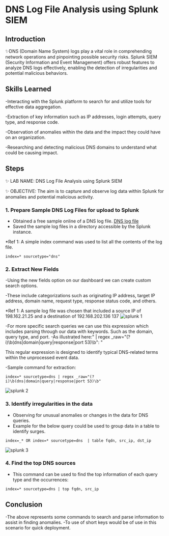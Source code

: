 # DNS Log File Analysis using Splunk SIEM

## Introduction
✨DNS (Domain Name System) logs play a vital role in comprehending network operations and pinpointing possible security risks. Splunk SIEM (Security Information and Event Management) offers robust features to analyze DNS logs effectively, enabling the detection of irregularities and potential malicious behaviors.

## Skills Learned
-Interacting with the Splunk platform to search for and utilize tools for effective data aggregation.

-Extraction of key information such as IP addresses, login attempts, query type, and response code.

-Observation of anomalies within the data and the impact they could have on an organization.

-Researching and detecting malicious DNS domains to understand what could be causing impact.


## Steps

✨ LAB NAME: DNS Log File Analysis using Splunk SIEM

✨ OBJECTIVE: The aim is to capture and observe log data within Splunk for anomalies and potential malicious activity.


### 1. Prepare Sample DNS Log Files for upload to Splunk
- Obtained a free sample online of a DNS log file. [DNS log file](https://www.secrepo.com/maccdc2012/dns.log.gz)
- Saved the sample log files in a directory accessible by the Splunk instance.

*Ref 1: A simple index command was used to list all the contents of the log file.
```
index=* sourcetype="dns"  
```

### 2. Extract New Fields
-Using the new fields option on our dashboard we can create custom search options.

-These include categorizations such as originating IP address, target IP address, domain name, request type, response status code, and others.

*Ref 1: 
A sample log file was chosen that included a source IP of 198.162.21.25 and a destination of 192.168.202.136 137
![splunk 1](https://github.com/nathanielreich2k/DNS-Log-File-Analysis-SIM/assets/155709615/3121eb6f-1ec7-4196-8e17-41afa064f658)



-For more specific search queries we can use this expression which includes parsing through our data with keywords. Such as the domain, query type, and port.
-As illustrated here:" | regex _raw="(?i)\b(dns|domain|query|response|port 53)\b": " 

This regular expression is designed to identify typical DNS-related terms within the unprocessed event data.

-Sample command for extraction:
```
index=* sourcetype=dns | regex _raw="(?i)\b(dns|domain|query|response|port 53)\b"
```
![splunk 2](https://github.com/nathanielreich2k/DNS-Log-File-Analysis-SIM/assets/155709615/5221818e-53c4-47da-98d0-b92ef9a84e41)

### 3. Identify irregularities in the data
- Observing for unusual anomalies or changes in the data for DNS queries.
- Example for the below query could be used to group data in a table to identify surges.
```
index=_* OR index=* sourcetype=dns  | table fqdn, src_ip, dst_ip
```
![splunk 3](https://github.com/nathanielreich2k/DNS-Log-File-Analysis-SIM/assets/155709615/e408ee37-4f23-4005-b975-2e4642b8db72)

### 4. Find the top DNS sources
- This command can be used to find the top information of each query type and the occurrences:   
```
index=* sourcetype=dns | top fqdn, src_ip
```

## Conclusion
-The above represents some commands to search and parse information to assist in finding anomalies.
-To use of short keys would be of use in this scenario for quick deployment.







































